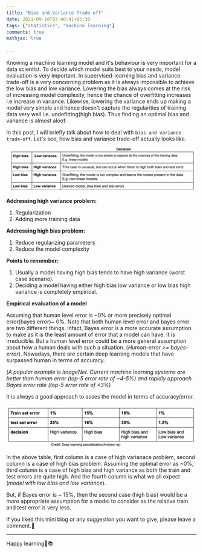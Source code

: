 ```yaml
---
title: "Bias and Variance Trade-off"
date: 2021-09-10T03:40:41+05:30
tags: ["statistics", "machine learning"]
comments: true
mathjax: true

---
```



Knowing a machine learning model and it's behaviour is very important for a data scientist. To decide which  model suits best to your needs, model evaluation is very important. In supervised-learning  bias and variance trade-off is a very concerning problem as it is always impossible to achieve the low bias and low variance. Lowering the bias always comes at the risk of increasing model complexity, hence the chance of overfitting increases i.e increase in variance. Likewise, lowering the variance ends up making a model very simple and hence doesn't capture the regularities of training data very well i.e. undefitting(high bias). Thus finding an optimal bias and variance is almost aloof.

In this post, I will briefly talk about how to deal with `bias and variance trade-off`.  Let's see, how bias and variance trade-off actually looks like.

<p align="center">
      <img src="table.png" />
</p>


**Addressing high variance problem:**

1. Regularization
2. Adding more training data

**Addressing high bias problem:**

1. Reduce regularizing parameters
2. Reduce the model complexity



**Points to remember:**

1. Usually a model having high bias tends to have high variance (worst case scenario). 
2. Deciding a model having either high bias low variance or low bias high variance is completely empirical. 



**Empirical evaluation of a model**

Assuming that human level error is ~0% or more precisely optimal error(bayes error)~ 0%. Note that both human level error and bayes error are two different things. Infact, Bayes error is a more accurate assumption to make as it is the least amount of error that a model can have. It is irreducible. But a human level error could be a more general assumption about how a human deals with such a situation. (_Human-error >= bayes-error_). Nowadays, there are certain deep learning models that have surpassed human in terms of accuracy. 

(_A popular example is ImageNet. Current machine learning systems are better than human error (top-5 error rate of ~4-5%) and rapidly approach Bayes error rate (top-5 error rate of <3%_)

It is always a good approach to asses the model in terms of accuracy/error.

<p align="center">
      <img src="table2.png" />
</p>



In the above table, first column is a case of high varianace problem, second column is a case of high bias problem. Assuming the optimal error as ~0%, third column is a case of high bias and high variance as both the train and test errors are quite high. And the fourth column is what we all expect (_model with low bias and low variance_).

But, if Bayes error is ~ 15%, then the second case (high bias) would be a more appropriate assumption for a model to consider as the relative train and test error is very less.

If you liked this mini blog or any suggestion you want to give, please leave a comment.🙏

---

Happy learning📖📚

